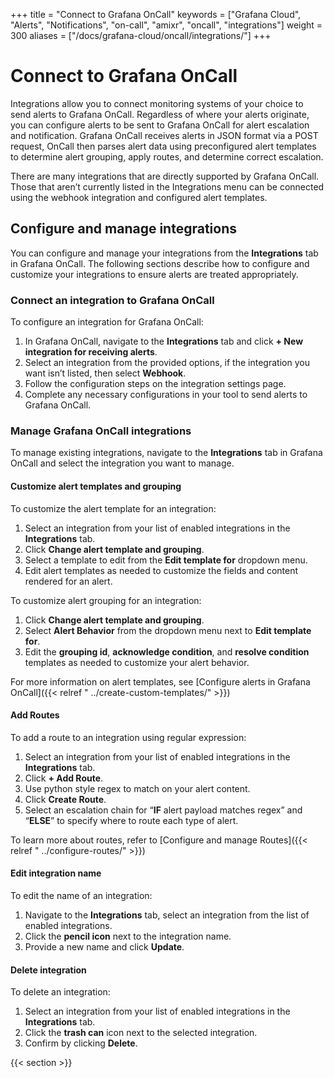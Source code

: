 +++
title = "Connect to Grafana OnCall"
keywords = ["Grafana Cloud", "Alerts", "Notifications", "on-call", "amixr", "oncall", "integrations"]
weight = 300
aliases = ["/docs/grafana-cloud/oncall/integrations/"]
+++

# Connect to Grafana OnCall

Integrations allow you to connect monitoring systems of your choice to send alerts to Grafana OnCall. Regardless of where your alerts originate, you can configure alerts to be sent to Grafana OnCall for alert escalation and notification. Grafana OnCall receives alerts in JSON format via a POST request, OnCall then parses alert data using preconfigured alert templates to determine alert grouping, apply routes, and determine correct escalation. 

There are many integrations that are directly supported by Grafana OnCall. Those that aren’t currently listed in the Integrations menu can be connected using the webhook integration and configured alert templates. 

## Configure and manage integrations

You can configure and manage your integrations from the **Integrations** tab in Grafana OnCall. The following sections describe how to configure and customize your integrations to ensure alerts are treated appropriately.


### Connect an integration to Grafana OnCall

To configure an integration for Grafana OnCall:

1. In Grafana OnCall, navigate to the **Integrations** tab and click **+ New integration for receiving alerts**.
2. Select an integration from the provided options, if the integration you want isn’t listed, then select **Webhook**.
3. Follow the configuration steps on the integration settings page.
4. Complete any necessary configurations in your tool to send alerts to Grafana OnCall.


### Manage Grafana OnCall integrations

To manage existing integrations, navigate to the **Integrations** tab in Grafana OnCall and select the integration you want to manage. 

#### Customize alert templates and grouping

To customize the alert template for an integration:

1. Select an integration from your list of enabled integrations in the **Integrations** tab.
2. Click **Change alert template and grouping**.
3. Select a template to edit from the **Edit template for** dropdown menu.
4. Edit alert templates as needed to customize the fields and content rendered for an alert. 

To customize alert grouping for an integration:

1. Click **Change alert template and grouping**.
2. Select **Alert Behavior** from the dropdown menu next to **Edit template for**.
3. Edit the **grouping id**, **acknowledge condition**, and **resolve condition** templates as needed to customize your alert behavior. 

For more information on alert templates, see [Configure alerts in Grafana OnCall]({{< relref " ../create-custom-templates/" >}})


#### Add Routes

To add a route to an integration using regular expression:

1. Select an integration from your list of enabled integrations in the **Integrations** tab.
2. Click **+ Add Route**.
3. Use python style regex to match on your alert content.
4. Click **Create Route**.
5. Select an escalation chain for “**IF** alert payload matches regex” and “**ELSE**” to specify where to route each type of alert. 

To learn more about routes, refer to [Configure and manage Routes]({{< relref " ../configure-routes/" >}})


#### Edit integration name
To edit the name of an integration:

1. Navigate to the **Integrations** tab, select an integration from the list of enabled integrations. 
2. Click the **pencil icon** next to the integration name.
3. Provide a new name and click **Update**.

#### Delete integration 
To delete an integration:

1. Select an integration from your list of enabled integrations in the **Integrations** tab.
2. Click the **trash can** icon next to the selected integration.
3. Confirm by clicking **Delete**.



{{< section >}}
